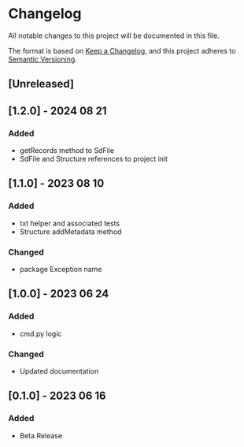 # Changelog
All notable changes to this project will be documented in this file.

The format is based on [Keep a Changelog](https://keepachangelog.com/en/1.0.0/),
and this project adheres to [Semantic Versioning](https://semver.org/spec/v2.0.0.html).

## [Unreleased]

## [1.2.0] - 2024 08 21
### Added
- getRecords method to SdFile
- SdFile and Structure references to project init

## [1.1.0] - 2023 08 10
### Added
- txt helper and associated tests
- Structure addMetadata method
### Changed
- package Exception name 

## [1.0.0] - 2023 06 24
### Added
- cmd.py logic
### Changed
- Updated documentation

## [0.1.0] - 2023 06 16
### Added
- Beta Release
